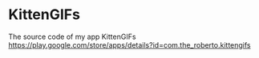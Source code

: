 # KittenGIFs
The source code of my app KittenGIFs https://play.google.com/store/apps/details?id=com.the_roberto.kittengifs
